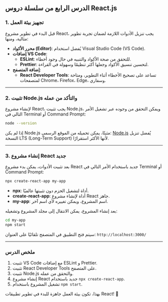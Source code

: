 ##  الدرس الرابع من سلسلة دروس React.js

### 1. تجهيز بيئة العمل
قبل البدء في تطوير مشروع React، يجب تنزيل الأدوات اللازمة لضمان تجربة تطوير مثالية، ومنها:
- **محرر الأكواد (Editor)**: يُفضل استخدام Visual Studio Code (VS Code).
- **إضافات VS Code**:
  - **ESLint**: للتحقق من صحة الأكواد والتنبيه في حال وجود أخطاء.
  - **Prettier**: لتحسين تنسيق الأكواد وجعلها أكثر تنظيمًا وسهولة في القراءة.
- **إضافة المتصفح**:
  - **React Developer Tools**: تساعد على تصحيح الأخطاء أثناء التطوير، ومتاحة لمتصفحات Chrome، Firefox، Edge، وسفاري.

---

### 2. تثبيت Node.js والتأكد من عمله
لإنشاء مشروع React، يجب تثبيت Node.js، ويمكن التحقق من وجوده عبر تشغيل الأمر التالي في Terminal أو Command Prompt:
```bash
node --version
```
إذا لم يكن Node.js مثبتًا، يمكن تحميله من الموقع الرسمي: [Node.js](https://nodejs.org/)
يُفضل تنزيل النسخة LTS (Long-Term Support) لأنها الأكثر استقرارًا.

---

### 3. إنشاء مشروع React جديد
بعد تثبيت الأدوات، يمكن بدء مشروع React جديد باستخدام الأمر التالي في Terminal أو Command Prompt:
```bash
npx create-react-app my-app
```
- **npx**: أداة لتشغيل الحزم دون تثبيتها عالميًا.
- **create-react-app**: أداة لإنشاء مشروع React جاهز.
- **my-app**: اسم المشروع، ويمكن تغييره لأي اسم آخر.

بعد إنشاء المشروع، يمكن الانتقال إلى مجلد المشروع وتشغيله:
```bash
cd my-app
npm start
```
سيتم فتح التطبيق في المتصفح تلقائيًا على العنوان: `http://localhost:3000/`

---

### ملخص الدرس
1. تثبيت VS Code مع إضافات ESLint و Prettier.
2. تثبيت React Developer Tools على المتصفح.
3. تثبيت Node.js والتحقق من عمله.
4. إنشاء مشروع React جديد باستخدام `npx create-react-app`.
5. تشغيل المشروع باستخدام `npm start`.

بهذا، تكون بيئة العمل جاهزة للبدء في تطوير تطبيقات React! 🚀